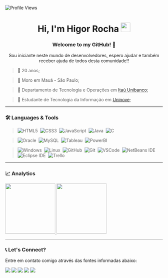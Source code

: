 ![Profile Views](http://estruyf-github.azurewebsites.net/api/VisitorHit?user=HigorRoc&repo=HigorRoc&countColorcountColor)

<h1 align="center">
     Hi, I'm Higor Rocha 
     <img src="https://emojis.slackmojis.com/emojis/images/1531849430/4246/blob-sunglasses.gif?1531849430" width="30"/>
</h1>

<h3 align="center"> Welcome to my GitHub! 🤝 </h3> 
<p align="center"> Sou iniciante neste mundo de desenvolvedores, espero ajudar e também receber ajuda de todos desta comunidade!! </p>

> :link: 20 anos;

> :link: Moro em Mauá - São Paulo;

> :link: Departamento de Tecnologia e Operações em [Itaú Unibanco](https://www.itau.com.br/);

> :link: Estudante de Tecnologia da Informação em [Uninove](https://www.uninove.br/);

---

<h3> 🛠 Languages & Tools </h3>

> ![HTML5](https://img.shields.io/badge/-HTML5-05122A?&logo=HTML5)&nbsp;
![CSS3](https://img.shields.io/badge/-CSS3-05122A?&logo=css3&logoColor=007ACC)&nbsp;
![JavaScript](https://img.shields.io/badge/-JavaScript-05122A?&logo=JavaScript)&nbsp;
![Java](https://img.shields.io/badge/-Java-05122A?&logo=Java)&nbsp;
![C](https://img.shields.io/badge/-C-05122A?&logo=C)&nbsp;

> ![Oracle](https://img.shields.io/badge/-Oracle-05122A?&logo=Oracle&logoColor=8B0000)&nbsp;
![MySQL](https://img.shields.io/badge/-MySQL-05122A?&logo=MySQL)&nbsp;
![Tableau](https://img.shields.io/badge/-Tableau-05122A?&logo=Tableau)&nbsp;
![PowerBI](https://img.shields.io/badge/-Power%20BI-05122A?&logo=Power%20BI)&nbsp;

> ![Windows](https://img.shields.io/badge/-Windows-05122A?&logo=Windows&logoColor=007ACC)&nbsp;
![Linux](https://img.shields.io/badge/-Linux-05122A?&logo=Linux)&nbsp;
![GitHub](https://img.shields.io/badge/-GitHub-05122A?&logo=GitHub)&nbsp;
![Git](https://img.shields.io/badge/-Git-05122A?style=flat&logo=git)&nbsp;
![VSCode](https://img.shields.io/badge/-VSCode-05122A?&logo=visual-studio-code&logoColor=007ACC)&nbsp; 
![NetBeans IDE](https://img.shields.io/badge/-NetBeans%20IDE-05122A?&logo=Apache%20NetBeans%20IDE)&nbsp; 
![Eclipse IDE](https://img.shields.io/badge/-Eclipse%20IDE-05122A?&logo=Eclipse%20IDE&logoColor=483D8B)&nbsp; 
![Trello](https://img.shields.io/badge/-Trello-05122A?&logo=Trello&logoColor=007ACC)&nbsp; 

---

<h3> 📈 Analytics </h3>

<p align="left">
<a href="https://github.com/GuillaumeFalourd">
  <img height="160em" src="https://github-readme-stats.vercel.app/api?username=HigorRoc&show_icons=true&theme=radical"/> 
  <img height="160em" src="https://github-readme-stats.vercel.app/api/top-langs/?username=HigorRoc&hide=scss&layout=compact&theme=radical"/>
</a>
</p>

<!-- ![Github Contributions](https://github-readme-streak-stats.herokuapp.com/?user=HigorRoc) -->

---

<h3> 📞 Let's Connect? </h3>
<p> Entre em contato comigo através das fontes informadas abaixo: </p>

<p align="left">
     <a href="rochahigor05@gmail.com"><img src="https://img.shields.io/badge/-Gmail-EA4335?&logo=Gmail&logoColor=FFFFFF"/></a>
     <a href="https://www.linkedin.com/in/higor-silva18/"><img src="https://img.shields.io/badge/-Linkedln-0A66C2?&logo=Linkedin&logoColor=FFFFFF"/></a>
     <a href="https://api.whatsapp.com/send?1=pt_BR&phone=5511943147729"><img src="https://img.shields.io/badge/-WhatsApp-25D366?&logo=WhatsApp&logoColor=FFFFFF"/></a>
     <a href="https://instagram.com/hiigorrocha_"><img src="https://img.shields.io/badge/-Instagram_-E4405F?&logo=Instagram&logoColor=FFFFFF"/></a>
     <a href="https://discord.com/channels/@Higorovski#4434"><img src="https://img.shields.io/badge/-Discord-483D8B?&logo=Discord&logoColor=FFFFFF"/></a>
</p>
